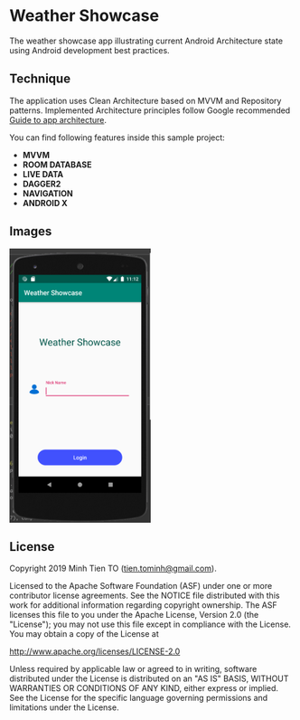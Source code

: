 Weather Showcase
=========================

The weather showcase app illustrating current Android Architecture state using Android development best
practices.

Technique 
------------

The application uses Clean Architecture based on MVVM and Repository patterns. Implemented
Architecture principles follow Google recommended [Guide to app architecture](https://developer.android.com/jetpack/docs/guide).

You can find following features inside this sample project:
- **MVVM**
- **ROOM DATABASE**
- **LIVE DATA**
- **DAGGER2**
- **NAVIGATION**
- **ANDROID X**

Images
------------

<img align="center" src="https://github.com/tientham/Weather-Showcase/blob/master/images/img1.png" width="250">

License
------------
Copyright 2019 Minh Tien TO (tien.tominh@gmail.com).

Licensed to the Apache Software Foundation (ASF) under one or more contributor license agreements. See the NOTICE file distributed with this work for additional information regarding copyright ownership. The ASF licenses this file to you under the Apache License, Version 2.0 (the "License"); you may not use this file except in compliance with the License. You may obtain a copy of the License at

http://www.apache.org/licenses/LICENSE-2.0

Unless required by applicable law or agreed to in writing, software distributed under the License is distributed on an "AS IS" BASIS, WITHOUT WARRANTIES OR CONDITIONS OF ANY KIND, either express or implied. See the License for the specific language governing permissions and limitations under the License.
